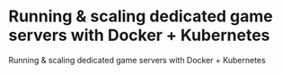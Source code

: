 # Running & scaling dedicated game servers with Docker + Kubernetes
Running &amp; scaling dedicated game servers with Docker + Kubernetes
